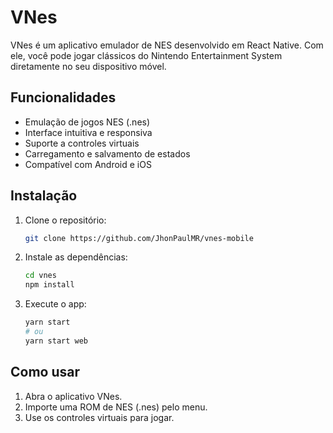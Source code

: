 # VNes

VNes é um aplicativo emulador de NES desenvolvido em React Native. Com ele, você pode jogar clássicos do Nintendo Entertainment System diretamente no seu dispositivo móvel.

## Funcionalidades

- Emulação de jogos NES (.nes)
- Interface intuitiva e responsiva
- Suporte a controles virtuais
- Carregamento e salvamento de estados
- Compatível com Android e iOS

## Instalação

1. Clone o repositório:
    ```bash
    git clone https://github.com/JhonPaulMR/vnes-mobile
    ```
2. Instale as dependências:
    ```bash
    cd vnes
    npm install
    ```
3. Execute o app:
    ```bash
    yarn start
    # ou
    yarn start web
    ```

## Como usar

1. Abra o aplicativo VNes.
2. Importe uma ROM de NES (.nes) pelo menu.
3. Use os controles virtuais para jogar.


